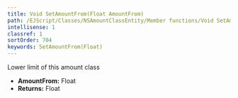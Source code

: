 ```yaml
---
title: Void SetAmountFrom(Float AmountFrom)
path: /EJScript/Classes/NSAmountClassEntity/Member functions/Void SetAmountFrom(Float p_0)
intellisense: 1
classref: 1
sortOrder: 704
keywords: SetAmountFrom(Float)
---
```



Lower limit of this amount class



* **AmountFrom:** Float
* **Returns:** Float


